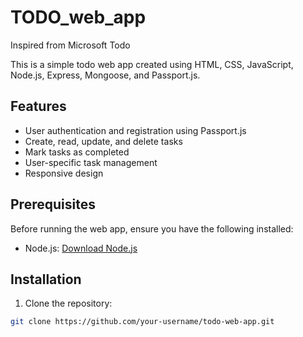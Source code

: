 # TODO_web_app
Inspired from Microsoft Todo

This is a simple todo web app created using HTML, CSS, JavaScript, Node.js, Express, Mongoose, and Passport.js.

## Features

- User authentication and registration using Passport.js
- Create, read, update, and delete tasks
- Mark tasks as completed
- User-specific task management
- Responsive design

## Prerequisites

Before running the web app, ensure you have the following installed:

- Node.js: [Download Node.js](https://nodejs.org)

## Installation

1. Clone the repository:

```bash
git clone https://github.com/your-username/todo-web-app.git
